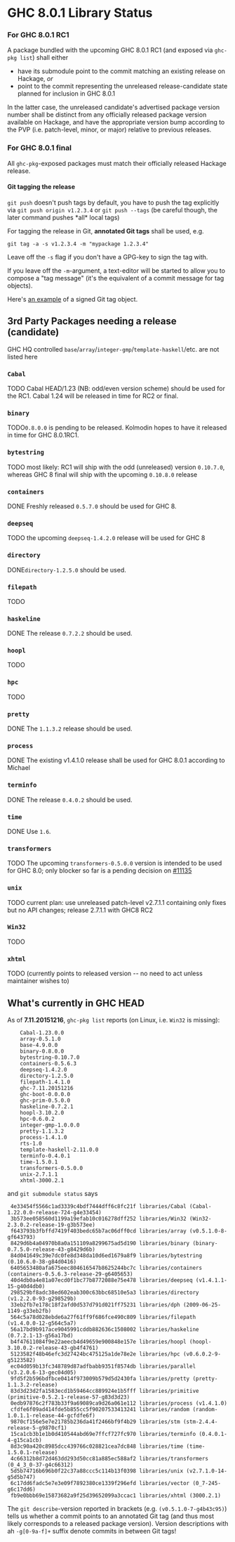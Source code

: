 # GHC 8.0.1 Library Status

### For GHC 8.0.1 RC1


A package bundled with the upcoming GHC 8.0.1 RC1 (and exposed via `ghc-pkg list`) shall either

- have its submodule point to the commit matching an existing release on Hackage, *or*
- point to the commit representing the unreleased release-candidate state planned for inclusion in GHC 8.0.1


In the latter case, the unreleased candidate's advertised package version number shall be distinct from any officially released package version available on Hackage, and have the appropriate version bump according to the PVP (i.e. patch-level, minor, or major) relative to previous releases.

### For GHC 8.0.1 final


All `ghc-pkg`-exposed packages must match their officially released Hackage release.

#### Git tagging the release

`git push` doesn't push tags by default, you have to push the tag explicitly via `git push origin v1.2.3.4` or `git push --tags` (be careful though, the later command pushes \*all\* local tags)


For tagging the release in Git, **annotated Git tags** shall be used, e.g.

```wiki
git tag -a -s v1.2.3.4 -m "mypackage 1.2.3.4"
```


Leave off the `-s` flag if you don't have a GPG-key to sign the tag with.


If you leave off the `-m`-argument, a text-editor will be started to allow you to compose a "tag message" (it's the equivalent of a commit message for tag objects).


Here's [ an example](https://git.haskell.org/packages/deepseq.git/tag/c32a156c8dafaea05e91563afe2f72ad3590f57b) of a signed Git tag object.

## 3rd Party Packages needing a release (candidate)


GHC HQ controlled `base`/`array`/`integer-gmp`/`template-haskell`/etc. are not listed here

### `Cabal`

[](http://hackage.haskell.org/package/Cabal)

TODO Cabal HEAD/1.23 (NB: odd/even version scheme) should be used for the RC1. Cabal 1.24 will be released in time for RC2 or final.

### `binary`

[](http://hackage.haskell.org/package/binary)

TODO`0.8.0.0` is pending to be released. Kolmodin hopes to have it released in time for GHC 8.0.1RC1.

### `bytestring`

[](http://hackage.haskell.org/package/bytestring)

TODO most likely: RC1 will ship with the odd (unreleased) version `0.10.7.0`, whereas GHC 8 final will ship with the upcoming `0.10.8.0` release

### `containers`

[](http://hackage.haskell.org/package/containers)

DONE Freshly released `0.5.7.0` should be used for GHC 8.

### `deepseq`

[](http://hackage.haskell.org/package/deepseq)

TODO the upcoming `deepseq-1.4.2.0` release will be used for GHC 8

### `directory`

[](http://hackage.haskell.org/package/directory)

DONE`directory-1.2.5.0` should be used.

### `filepath`

[](http://hackage.haskell.org/package/filepath)

TODO

### `haskeline`

[](http://hackage.haskell.org/package/haskeline)

DONE The release `0.7.2.2` should be used.

### `hoopl`

[](http://hackage.haskell.org/package/hoopl)

TODO

### `hpc`

[](http://hackage.haskell.org/package/hpc)

TODO

### `pretty`

[](http://hackage.haskell.org/package/pretty)

DONE The `1.1.3.2` release should be used.

### `process`

[](http://hackage.haskell.org/package/process)

DONE The existing v1.4.1.0 release shall be used for GHC 8.0.1 according to Michael

### `terminfo`

[](http://hackage.haskell.org/package/terminfo)

DONE The release `0.4.0.2` should be used.

### `time`

[](http://hackage.haskell.org/package/time)

DONE Use `1.6`.

### `transformers`

[](http://hackage.haskell.org/package/transformers)

TODO The upcoming `transformers-0.5.0.0` version is intended to be used for GHC 8.0; only blocker so far is a pending decision on [\#11135](https://gitlab.haskell.org//ghc/ghc/issues/11135)

### `unix`

[](http://hackage.haskell.org/package/unix)

TODO current plan: use unreleased patch-level v2.7.1.1 containing only fixes but no API changes; release 2.7.1.1 with GHC8 RC2

### `Win32`

[](http://hackage.haskell.org/package/Win32)

TODO

### `xhtml`

[](http://hackage.haskell.org/package/xhtml)

TODO (currently points to released version -- no need to act unless maintainer wishes to)

## What's currently in GHC HEAD


As of **7.11.20151216**, `ghc-pkg list` reports (on Linux, i.e. `Win32` is missing):

```wiki
    Cabal-1.23.0.0
    array-0.5.1.0
    base-4.9.0.0
    binary-0.8.0.0
    bytestring-0.10.7.0
    containers-0.5.6.3
    deepseq-1.4.2.0
    directory-1.2.5.0
    filepath-1.4.1.0
    ghc-7.11.20151216
    ghc-boot-0.0.0.0
    ghc-prim-0.5.0.0
    haskeline-0.7.2.1
    hoopl-3.10.2.0
    hpc-0.6.0.2
    integer-gmp-1.0.0.0
    pretty-1.1.3.2
    process-1.4.1.0
    rts-1.0
    template-haskell-2.11.0.0
    terminfo-0.4.0.1
    time-1.5.0.1
    transformers-0.5.0.0
    unix-2.7.1.1
    xhtml-3000.2.1
```


and `git submodule status` says

```wiki
 4e33454f5566c1ad3339c4bdf7444dff6c8fc21f libraries/Cabal (Cabal-1.22.0.0-release-724-g4e33454)
 3b573ee058560d1199a19efab10c016278dff252 libraries/Win32 (Win32-2.3.0.2-release-19-g3b573ee)
 f643793b3fbffd7419f403bedc65b7ac06dff0cd libraries/array (v0.5.1.0-8-gf643793)
 8429d6b4a04970b8a0a151109a8299675ad5d190 libraries/binary (binary-0.7.5.0-release-43-g8429d6b)
 84d041649c39e7dc0fe8d348da10d6ed1679a8f9 libraries/bytestring (0.10.6.0-38-g84d0416)
 6405653480afa675eec804616547b8625244bc7c libraries/containers (containers-0.5.6.3-release-29-g6405653)
 40d4db0a4e81a07ecd0f1bc77b8772088e75e478 libraries/deepseq (v1.4.1.1-15-g40d4db0)
 298529bf8adc38ed602eab300c63bbc68510e5a3 libraries/directory (v1.2.2.0-93-g298529b)
 33eb2fb7e178c18f2afd0d537d791d021ff75231 libraries/dph (2009-06-25-1149-g33eb2fb)
 564c5a78d028ebde6a27f61ff9f686fce490c809 libraries/filepath (v1.4.0.0-12-g564c5a7)
 56a17bd9b917ace9045991cddb882636c1508002 libraries/haskeline (0.7.2.1-13-g56a17bd)
 b4f47611084f9e22aeecb4d49659e900848e157e libraries/hoopl (hoopl-3.10.0.2-release-43-gb4f4761)
 5123582f48b46efc3d27424bc475125a1de78e2e libraries/hpc (v0.6.0.2-9-g5123582)
 ec04d059b13fc348789d87adfbabb9351f8574db libraries/parallel (v3.2.0.6-13-gec04d05)
 9fd5f2b596bdfbce0414f973009b579d5d2430fa libraries/pretty (pretty-1.1.3.2-release)
 83d3d23d2fa1583ecd1b59464cc889924e1b5fff libraries/primitive (primitive-0.5.2.1-release-57-g83d3d23)
 0edb97876c2f783b33f9a69089ca9d26a061e112 libraries/process (v1.4.1.0)
 cfdfe6f09ad414fde5b855cc5f90207533413241 libraries/random (random-1.0.1.1-release-44-gcfdfe6f)
 9870cf156e5e7e21785b236da41f2466bf9f4b29 libraries/stm (stm-2.4.4-release-5-g9870cf1)
 15ca1cb3b1e1b0d410544abd69e7ffcf727fc970 libraries/terminfo (0.4.0.1-4-g15ca1cb)
 8d3c90a420c8985dcc439766c028821cea7dc848 libraries/time (time-1.5.0.1-release)
 4c66312b8d72d463dd293d50cc81a885ec588af2 libraries/transformers (0_4_3_0-37-g4c66312)
 5d5b74716b696b0f22c37a88ccc5c114b13f0398 libraries/unix (v2.7.1.0-14-g5d5b747)
 6c17dd6fadc5e7e3e09f7892380ce1339f296efd libraries/vector (0_7-245-g6c17dd6)
 fb9e0bbb69e15873682a9f25d39652099a3ccac1 libraries/xhtml (3000.2.1)
```


The `git describe`-version reported in brackets (e.g. `(v0.5.1.0-7-g4b43c95)`) tells us whether a commit points to an annotated Git tag (and thus most likely corresponds to a released package version). Version descriptions with ah `-g[0-9a-f]+` suffix denote commits in between Git tags!

